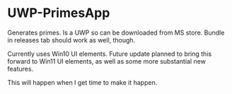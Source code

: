 # UWP-PrimesApp

Generates primes. Is a UWP so can be downloaded from MS store. Bundle in releases tab should work as well, though.

Currently uses Win10 UI elements. Future update planned to bring this forward to Win11 UI elements, as well as some more substantial new features.

This will happen when I get time to make it happen.
